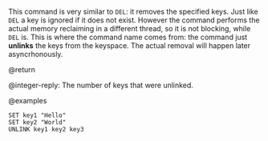 This command is very similar to `DEL`: it removes the specified keys.
Just like `DEL` a key is ignored if it does not exist. However the command
performs the actual memory reclaiming in a different thread, so it is not
blocking, while `DEL` is. This is where the command name comes from: the
command just **unlinks** the keys from the keyspace. The actual removal
will happen later asyncrhonously.

@return

@integer-reply: The number of keys that were unlinked.

@examples

```cli
SET key1 "Hello"
SET key2 "World"
UNLINK key1 key2 key3
```
